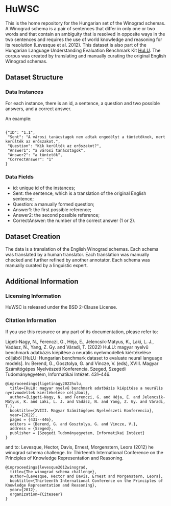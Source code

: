 # HuWSC

This is the home repository for the Hungarian set of the Winograd schemas. A Winograd schema is a pair of sentences that differ in only one or two words and that contain an ambiguity that is resolved in opposite ways in the two sentences and requires the use of world knowledge and reasoning for its resolution (Levesque et al. 2012). This dataset is also part of the Hungarian Language Understanding Evaluation Benchmark Kit [HuLU](hulu.nlp.nytud.hu). The corpus was created by translating and manually curating the original English Winograd schemas.

## Dataset Structure

### Data Instances

For each instance, there is an id, a sentence, a question and two possible answers, and a correct answer. 

An example:

```

{"ID": "1.1",
 "Sent": "A városi tanácstagok nem adtak engedélyt a tüntetőknek, mert kerülték az erőszakot.",
 "Question": "Kik kerülték az erőszakot?",
 "Answer1": "a városi tanácstagok",
 "Answer2": "a tüntetők",
 "CorrectAnswer": "1"
}

```

### Data Fields
- id: unique id of the instances;
- Sent: the sentence, which is a translation of the original English sentence;
- Question: a manually formed question;  
- Answer1: the first possible reference;
- Answer2: the second possible reference;
- CorrectAnswer: the number of the correct answer (1 or 2).

## Dataset Creation

The data is a translation of the English Winograd schemas. Each schema was translated by a human translator. Each translation was manually checked and further refined by another annotator. Each schema was manually curated by a linguistic expert. 

## Additional Information

### Licensing Information

HuWSC is released under the BSD 2-Clause License.

### Citation Information

If you use this resource or any part of its documentation, please refer to:

Ligeti-Nagy, N., Ferenczi, G., Héja, E., Jelencsik-Mátyus, K., Laki, L. J., Vadász, N., Yang, Z. Gy. and Váradi, T. (2022) HuLU: magyar nyelvű benchmark adatbázis kiépítése a neurális nyelvmodellek kiértékelése céljából [HuLU: Hungarian benchmark dataset to evaluate neural language models]. In: Berend, G., Gosztolya, G. and Vincze, V. (eds), XVIII. Magyar Számítógépes Nyelvészeti Konferencia. Szeged, Szegedi Tudományegyetem, Informatikai Intézet. 431–446.

```
@inproceedings{ligetinagy2022hulu,
  title={HuLU: magyar nyelvű benchmark adatbázis kiépítése a neurális nyelvmodellek kiértékelése céljából},
  author={Ligeti-Nagy, N. and Ferenczi, G. and Héja, E. and Jelencsik-Mátyus, K. and Laki, L. J. and Vadász, N. and Yang, Z. Gy. and Váradi, T.},
  booktitle={XVIII. Magyar Számítógépes Nyelvészeti Konferencia},
  year={2022},
  pages = {431--446},
  editors = {Berend, G. and Gosztolya, G. and Vincze, V.},
  address = {Szeged},
  publisher = {Szegedi Tudományegyetem, Informatikai Intézet}
}
```
and to:
Levesque, Hector, Davis, Ernest, Morgenstern, Leora (2012) he winograd schema challenge. In: Thirteenth International Conference on the Principles of Knowledge Representation and Reasoning.

```
@inproceedings{levesque2012winograd,
  title={The winograd schema challenge},
  author={Levesque, Hector and Davis, Ernest and Morgenstern, Leora},
  booktitle={Thirteenth International Conference on the Principles of Knowledge Representation and Reasoning},
  year={2012},
  organization={Citeseer}
}
```
